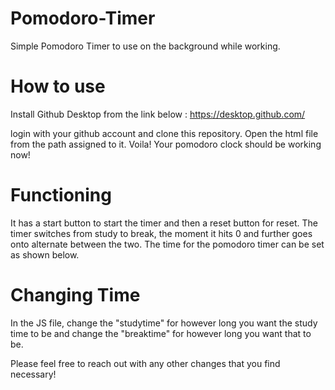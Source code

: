 # Pomodoro-Timer
Simple Pomodoro Timer to use on the background while working.

# How to use
Install Github Desktop from the link below :
https://desktop.github.com/

login with your github account and clone this repository.
Open the html file from the path assigned to it.
Voila! Your pomodoro clock should be working now!

# Functioning
It has a start button to start the timer and then a reset button for reset. 
The timer switches from study to break, the moment it hits 0 and further goes onto alternate between the two. 
The time for the pomodoro timer can be set as shown below.

# Changing Time

In the JS file, change the "studytime" for however long you want the study time to be and change the "breaktime" for however long you want that to be.

Please feel free to reach out with any other changes that you find necessary!
